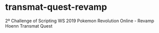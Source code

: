 # transmat-quest-revamp
2º Challenge of Scripting WS 2019 Pokemon Revolution Online - Revamp Hoenn Transmat Quest
